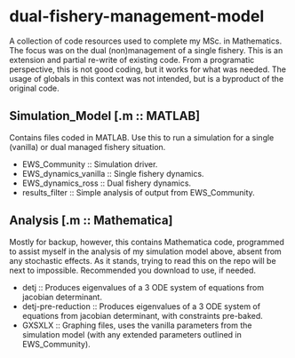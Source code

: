 # dual-fishery-management-model
A collection of code resources used to complete my MSc. in Mathematics. The focus was on the dual (non)management of a single fishery. This is an extension and partial re-write of existing code. From a programatic perspective, this is not good coding, but it works for what was needed. The usage of globals in this context was not intended, but is a byproduct of the original code.

## Simulation_Model [.m :: MATLAB]

Contains files coded in MATLAB. Use this to run a simulation for a single (vanilla) or dual managed fishery situation.

* EWS_Community          :: Simulation driver.
* EWS_dynamics_vanilla   :: Single fishery dynamics.
* EWS_dynamics_ross      :: Dual fishery dynamics.
* results_filter         :: Simple analysis of output from EWS_Community.

## Analysis [.m :: Mathematica]

Mostly for backup, however, this contains Mathematica code, programmed to assist myself in the analysis of my simulation model above, absent from any stochastic effects. As it stands, trying to read this on the repo will be next to impossible. Recommended you download to use, if needed.

* detj               :: Produces eigenvalues of a 3 ODE system of equations from jacobian determinant.
* detj-pre-reduction :: Produces eigenvalues of a 3 ODE system of equations from jacobian determinant, with constraints pre-baked.
* GXSXLX             :: Graphing files, uses the vanilla parameters from the simulation model (with any extended parameters outlined in EWS_Community).
